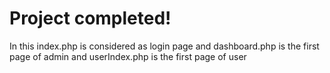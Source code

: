 <h1>Project completed!</h1>
In this index.php is considered as login page
and dashboard.php is the first page of admin
and userIndex.php is the first page of user

